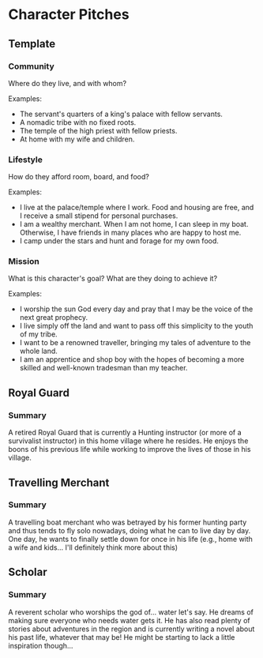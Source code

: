 # Character Pitches

## Template

### Community

Where do they live, and with whom?

Examples:

- The servant's quarters of a king's palace with fellow servants.
- A nomadic tribe with no fixed roots.
- The temple of the high priest with fellow priests.
- At home with my wife and children.

### Lifestyle

How do they afford room, board, and food?

Examples:

- I live at the palace/temple where I work. Food and housing are free, and I
  receive a small stipend for personal purchases.
- I am a wealthy merchant. When I am not home, I can sleep in my boat.
  Otherwise, I have friends in many places who are happy to host me.
- I camp under the stars and hunt and forage for my own food.

### Mission

What is this character's goal? What are they doing to achieve it?

Examples:

- I worship the sun God every day and pray that I may be the voice of the next
  great prophecy.
- I live simply off the land and want to pass off this simplicity to the youth
  of my tribe.
- I want to be a renowned traveller, bringing my tales of adventure to the whole
  land.
- I am an apprentice and shop boy with the hopes of becoming a more skilled and
  well-known tradesman than my teacher.

## Royal Guard

### Summary

A retired Royal Guard that is currently a Hunting instructor (or more of a
survivalist instructor) in this home village where he resides. He enjoys the
boons of his previous life while working to improve the lives of those in his
village.

## Travelling Merchant

### Summary

A travelling boat merchant who was betrayed by his former hunting party and thus
tends to fly solo nowadays, doing what he can to live day by day. One day, he
wants to finally settle down for once in his life (e.g., home with a wife and
kids… I'll definitely think more about this)

## Scholar

### Summary

A reverent scholar who worships the god of… water let's say. He dreams of making
sure everyone who needs water gets it. He has also read plenty of stories about
adventures in the region and is currently writing a novel about his past life,
whatever that may be! He might be starting to lack a little inspiration though…
